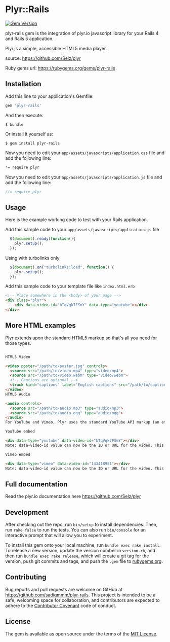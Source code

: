 # Plyr::Rails
[![Gem Version](https://badge.fury.io/rb/plyr-rails.svg)](http://badge.fury.io/rb/plyr-rails)

plyr-rails gem is the integration of plyr.io javascript library for your Rails 4 and Rails 5 application.


Plyr.js a simple, accessible HTML5 media player.

source: https://github.com/Selz/plyr

Ruby gems url: https://rubygems.org/gems/plyr-rails

## Installation

Add this line to your application's Gemfile:

```ruby
gem 'plyr-rails'
```

And then execute:

    $ bundle

Or install it yourself as:

    $ gem install plyr-rails

Now you need to edit your `app/assets/javascripts/application.css` file and add the following line:

``` css
*= require plyr
```

Now you need to edit your `app/assets/javascripts/application.js` file and add the following line:

``` javascript
//= require plyr
```

## Usage

Here is the example working code to test with your Rails application.

Add this sample code to your `app/assets/javascripts/application.js` file

``` javascript
  $(document).ready(function(){  
    plyr.setup();	
  });

```

Using with turbolinks only

``` javascript
  $(document).on("turbolinks:load", function() {
    plyr.setup();	
  });

```

Add this sample code to your template file like `index.html.erb`

``` html
<!-- Place somewhere in the <body> of your page -->
<div class="plyr">
    <div data-video-id="bTqVqk7FSmY" data-type="youtube"></div>
</div>
```

## More HTML examples
Plyr extends upon the standard HTML5 markup so that's all you need for those types.

``` html

HTML5 Video

<video poster="/path/to/poster.jpg" controls>
  <source src="/path/to/video.mp4" type="video/mp4">
  <source src="/path/to/video.webm" type="video/webm">
  <!-- Captions are optional -->
  <track kind="captions" label="English captions" src="/path/to/captions.vtt" srclang="en" default>
</video>
HTML5 Audio

<audio controls>
  <source src="/path/to/audio.mp3" type="audio/mp3">
  <source src="/path/to/audio.ogg" type="audio/ogg">
</audio>
For YouTube and Vimeo, Plyr uses the standard YouTube API markup (an empty <div>):

YouTube embed

<div data-type="youtube" data-video-id="bTqVqk7FSmY"></div>
Note: data-video-id value can now be the ID or URL for the video. This attribute name will change in a future release to reflect this change.

Vimeo embed

<div data-type="vimeo" data-video-id="143418951"></div>
Note: data-video-id value can now be the ID or URL for the video. This attribute name will change in a future release to reflect this change.

```

## Full documentation 

Read the plyr.io documentation here https://github.com/Selz/plyr

## Development

After checking out the repo, run `bin/setup` to install dependencies. Then, run `rake false` to run the tests. You can also run `bin/console` for an interactive prompt that will allow you to experiment.

To install this gem onto your local machine, run `bundle exec rake install`. To release a new version, update the version number in `version.rb`, and then run `bundle exec rake release`, which will create a git tag for the version, push git commits and tags, and push the `.gem` file to [rubygems.org](https://rubygems.org).

## Contributing

Bug reports and pull requests are welcome on GitHub at https://github.com/sadiqmmm/plyr-rails. This project is intended to be a safe, welcoming space for collaboration, and contributors are expected to adhere to the [Contributor Covenant](contributor-covenant.org) code of conduct.


## License

The gem is available as open source under the terms of the [MIT License](http://opensource.org/licenses/MIT).

